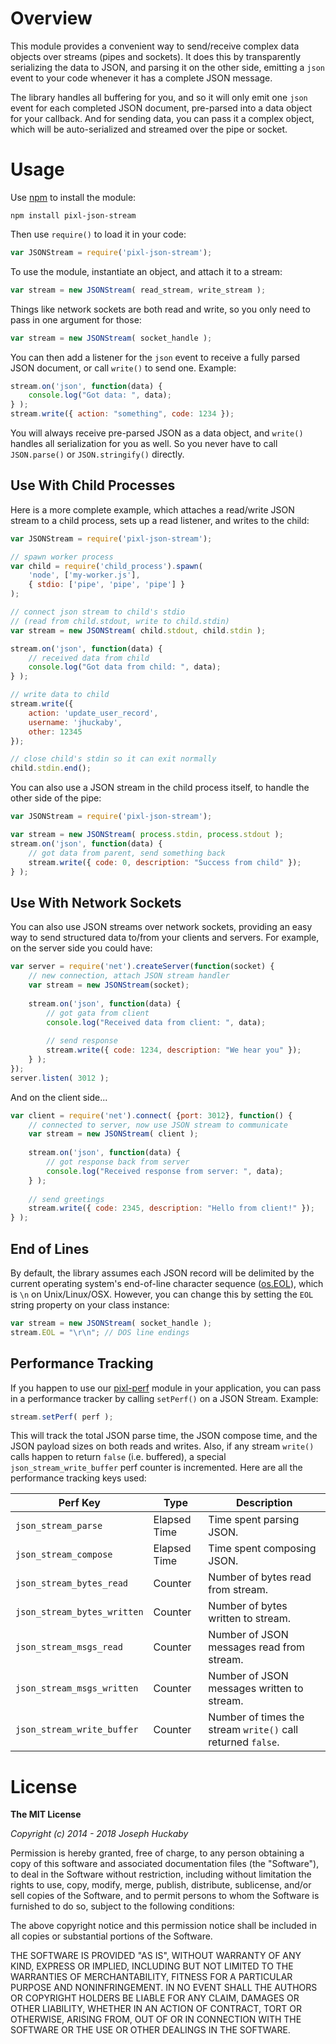 # Overview

This module provides a convenient way to send/receive complex data objects over streams (pipes and sockets).  It does this by transparently serializing the data to JSON, and parsing it on the other side, emitting a `json` event to your code whenever it has a complete JSON message.

The library handles all buffering for you, and so it will only emit one `json` event for each completed JSON document, pre-parsed into a data object for your callback.  And for sending data, you can pass it a complex object, which will be auto-serialized and streamed over the pipe or socket.

# Usage

Use [npm](https://www.npmjs.com/) to install the module:

```
npm install pixl-json-stream
```

Then use `require()` to load it in your code:

```javascript
var JSONStream = require('pixl-json-stream');
```

To use the module, instantiate an object, and attach it to a stream:

```javascript
var stream = new JSONStream( read_stream, write_stream );
```

Things like network sockets are both read and write, so you only need to pass in one argument for those:

```javascript
var stream = new JSONStream( socket_handle );
```

You can then add a listener for the `json` event to receive a fully parsed JSON document, or call `write()` to send one.  Example:

```javascript
stream.on('json', function(data) {
	console.log("Got data: ", data);
} );
stream.write({ action: "something", code: 1234 });
```

You will always receive pre-parsed JSON as a data object, and `write()` handles all serialization for you as well.  So you never have to call `JSON.parse()` or `JSON.stringify()` directly.

## Use With Child Processes

Here is a more complete example, which attaches a read/write JSON stream to a child process, sets up a read listener, and writes to the child:

```javascript
var JSONStream = require('pixl-json-stream');

// spawn worker process
var child = require('child_process').spawn( 
	'node', ['my-worker.js'], 
	{ stdio: ['pipe', 'pipe', 'pipe'] }
);

// connect json stream to child's stdio
// (read from child.stdout, write to child.stdin)
var stream = new JSONStream( child.stdout, child.stdin );

stream.on('json', function(data) {
	// received data from child
	console.log("Got data from child: ", data);
} );

// write data to child
stream.write({
	action: 'update_user_record',
	username: 'jhuckaby',
	other: 12345
});

// close child's stdin so it can exit normally
child.stdin.end();
```

You can also use a JSON stream in the child process itself, to handle the other side of the pipe:

```javascript
var JSONStream = require('pixl-json-stream');

var stream = new JSONStream( process.stdin, process.stdout );
stream.on('json', function(data) {
	// got data from parent, send something back
	stream.write({ code: 0, description: "Success from child" });
} );
```

## Use With Network Sockets

You can also use JSON streams over network sockets, providing an easy way to send structured data to/from your clients and servers.  For example, on the server side you could have:

```javascript
var server = require('net').createServer(function(socket) {
	// new connection, attach JSON stream handler
	var stream = new JSONStream(socket);
	
	stream.on('json', function(data) {
		// got gata from client
		console.log("Received data from client: ", data);
		
		// send response
		stream.write({ code: 1234, description: "We hear you" });
	} );
});
server.listen( 3012 );
```

And on the client side...

```javascript
var client = require('net').connect( {port: 3012}, function() {
	// connected to server, now use JSON stream to communicate
	var stream = new JSONStream( client );
	
	stream.on('json', function(data) {
		// got response back from server
		console.log("Received response from server: ", data);
	} );
	
	// send greetings
	stream.write({ code: 2345, description: "Hello from client!" });
} );
```

## End of Lines

By default, the library assumes each JSON record will be delimited by the current operating system's end-of-line character sequence ([os.EOL](https://nodejs.org/api/os.html#os_os_eol)), which is `\n` on Unix/Linux/OSX.  However, you can change this by setting the `EOL` string property on your class instance:

```js
var stream = new JSONStream( socket_handle );
stream.EOL = "\r\n"; // DOS line endings
```

## Performance Tracking

If you happen to use our [pixl-perf](https://www.npmjs.com/package/pixl-perf) module in your application, you can pass in a performance tracker by calling `setPerf()` on a JSON Stream.  Example:

```js
stream.setPerf( perf );
```

This will track the total JSON parse time, the JSON compose time, and the JSON payload sizes on both reads and writes.  Also, if any stream `write()` calls happen to return `false` (i.e. buffered), a special `json_stream_write_buffer` perf counter is incremented.  Here are all the performance tracking keys used:

| Perf Key | Type | Description |
|----------|------|-------------|
| `json_stream_parse` | Elapsed Time | Time spent parsing JSON. |
| `json_stream_compose` | Elapsed Time | Time spent composing JSON. |
| `json_stream_bytes_read` | Counter | Number of bytes read from stream. |
| `json_stream_bytes_written` | Counter | Number of bytes written to stream. |
| `json_stream_msgs_read` | Counter | Number of JSON messages read from stream. |
| `json_stream_msgs_written` | Counter | Number of JSON messages written to stream. |
| `json_stream_write_buffer` | Counter | Number of times the stream `write()` call returned `false`. |

# License

**The MIT License**

*Copyright (c) 2014 - 2018 Joseph Huckaby*

Permission is hereby granted, free of charge, to any person obtaining a copy
of this software and associated documentation files (the "Software"), to deal
in the Software without restriction, including without limitation the rights
to use, copy, modify, merge, publish, distribute, sublicense, and/or sell
copies of the Software, and to permit persons to whom the Software is
furnished to do so, subject to the following conditions:

The above copyright notice and this permission notice shall be included in
all copies or substantial portions of the Software.

THE SOFTWARE IS PROVIDED "AS IS", WITHOUT WARRANTY OF ANY KIND, EXPRESS OR
IMPLIED, INCLUDING BUT NOT LIMITED TO THE WARRANTIES OF MERCHANTABILITY,
FITNESS FOR A PARTICULAR PURPOSE AND NONINFRINGEMENT. IN NO EVENT SHALL THE
AUTHORS OR COPYRIGHT HOLDERS BE LIABLE FOR ANY CLAIM, DAMAGES OR OTHER
LIABILITY, WHETHER IN AN ACTION OF CONTRACT, TORT OR OTHERWISE, ARISING FROM,
OUT OF OR IN CONNECTION WITH THE SOFTWARE OR THE USE OR OTHER DEALINGS IN
THE SOFTWARE.
